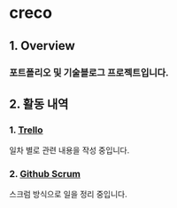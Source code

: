 # creco 

## 1. Overview

### 포트폴리오 및 기술블로그 프로젝트입니다.

## 2. 활동 내역

### 1. [Trello](https://trello.com/b/vsWNRlFF/portfolio)

일차 별로 관련 내용을 작성 중입니다.

### 2. [Github Scrum](https://github.com/CreatiCoding/creco/projects/3)

스크럼 방식으로 일을 정리 중입니다.
